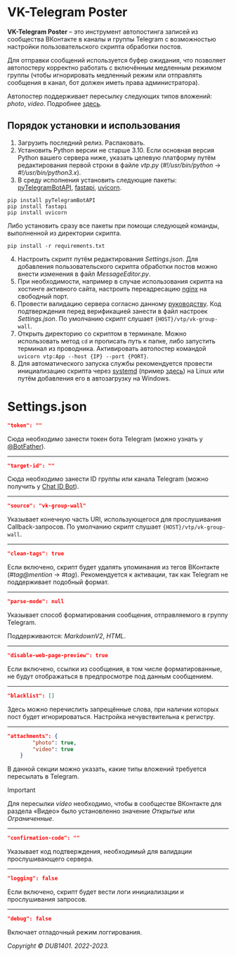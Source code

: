 # VK-Telegram Poster
**VK-Telegram Poster** – это инструмент автопостинга записей из сообщества ВКонтакте в каналы и группы Telegram с возможностью настройки пользовательского скрипта обработки постов. 

Для отправки сообщений используется буфер ожидания, что позволяет автопостеру корректно работать с включённым медленным режимом группы (чтобы игнорировать медленный режим или отправлять сообщения в канал, бот должен иметь права администратора).

Автопостер поддерживает пересылку следующих типов вложений: _photo_, _video_. Подробнее [здесь](https://dev.vk.com/reference/objects/attachments-wall).

## Порядок установки и использования
1. Загрузить последний релиз. Распаковать.
2. Установить Python версии не старше 3.10. Если основная версия Python вашего сервера ниже, указать целевую платформу путём редактирования первой строки в файле _vtp.py_ (_#!/usr/bin/python_ → _#!/usr/bin/python3.x_).
3. В среду исполнения установить следующие пакеты: [pyTelegramBotAPI](https://github.com/eternnoir/pyTelegramBotAPI), [fastapi](https://github.com/tiangolo/fastapi), [uvicorn](https://github.com/encode/uvicorn).
```
pip install pyTelegramBotAPI
pip install fastapi
pip install uvicorn
```
Либо установить сразу все пакеты при помощи следующей команды, выполненной из директории скрипта.
```
pip install -r requirements.txt
```
4. Настроить скрипт путём редактирования _Settings.json_. Для добавления пользовательского скрипта обработки постов можно внести изменения в файл _MessageEditor.py_.
5. При необходимости, например в случае использования скрипта на хостинге активного сайта, настроить переадресацию [nginx](https://nginx.org/) на свободный порт.
6. Провести валидацию сервера согласно данному [руководству](https://dev.vk.com/api/callback/getting-started#%D0%9F%D0%BE%D0%B4%D0%BA%D0%BB%D1%8E%D1%87%D0%B5%D0%BD%D0%B8%D0%B5%20Callback%20API). Код подтверждения перед верификацией занести в файл настроек _Settings.json_. По умолчанию скрипт слушает `{HOST}/vtp/vk-group-wall`.
7. Открыть директорию со скриптом в терминале. Можно использовать метод `cd` и прописать путь к папке, либо запустить терминал из проводника. Активировать автопостер командой `uvicorn vtp:App --host {IP} --port {PORT}`.
8. Для автоматического запуска службы рекомендуется провести инициализацию скрипта через [systemd](https://github.com/systemd/systemd) (пример [здесь](https://github.com/DUB1401/VK-Telegram-Poster/tree/main/systemd)) на Linux или путём добавления его в автозагрузку на Windows.

# Settings.json
```JSON
"token": ""
```
Сюда необходимо занести токен бота Telegram (можно узнать у [@BotFather](https://t.me/BotFather)).
___
```JSON
"target-id": ""
```
Сюда необходимо занести  ID группы или канала Telegram (можно получить у [Chat ID Bot](https://t.me/chat_id_echo_bot)).
___
```JSON
"source": "vk-group-wall"
```
Указывает конечную часть URI, использующегося для прослушивания Callback-запросов. По умолчанию скрипт слушает `{HOST}/vtp/vk-group-wall`.
___
```JSON
"clean-tags": true
```
Если включено, скрипт будет удалять упоминания из тегов ВКонтакте (_#tag@mention_ → _#tag_). Рекомендуется к активации, так как Telegram не поддерживает подобный формат.
___
```JSON
"parse-mode": null
```
Указывает способ форматирования сообщения, отправляемого в группу Telegram. 

Поддерживаются: _MarkdownV2_, _HTML_.
___
```JSON
"disable-web-page-preview": true
```
Если включено, ссылки из сообщения, в том числе форматированные, не будут отображаться в предпросмотре под данным сообщением.
___
```JSON
"blacklist": []
```
Здесь можно перечислить запрещённые слова, при наличии которых пост будет игнорироваться. Настройка нечувствительна к регистру.
___
```JSON
"attachments": {
		"photo": true,
		"video": true
	}
```
В данной секции можно указать, какие типы вложений требуется пересылать в Telegram.

> [!IMPORTANT]  
> Для пересылки _video_ необходимо, чтобы в сообществе ВКонтакте для раздела «Видео» было установленно значение _Открытые_ или _Ограниченные_.
___
```JSON
"confirmation-code": ""
```
Указывает код подтверждения, необходимый для валидации прослушивающего сервера.
___
```JSON
"logging": false
```
Если включено, скрипт будет вести логи инициализации и прослушивания запросов.
___
```JSON
"debug": false
```
Включает отладочный режим логгирования.

_Copyright © DUB1401. 2022-2023._
